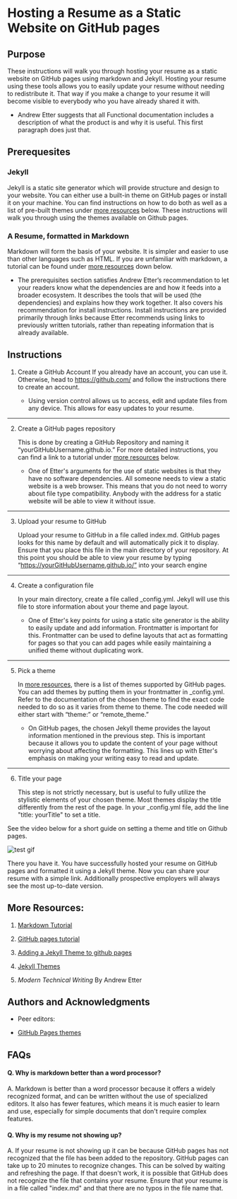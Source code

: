 # Hosting a Resume as a Static Website on GitHub pages

## Purpose

These instructions will walk you through hosting your resume as a static website on GitHub pages using markdown and Jekyll. Hosting your resume using these tools allows you to easily update your resume without needing to redistribute it. That way if you make a change to your resume it will become visible to everybody who you have already shared it with.

- Andrew Etter suggests that all Functional documentation includes a description of what the product is and why it is useful. This first paragraph does just that.

## Prerequesites

### Jekyll

Jekyll is a static site generator which will provide structure and design to your website. You can either use a built-in theme on GitHub pages or install it on your machine. You can find instructions on how to do both as well as a list of pre-built themes under [more resources](#More-Resources) below. These instructions will walk you through using the themes available on Github pages.

### A Resume, formatted in Markdown

Markdown will form the basis of your website. It is simpler and easier to use than other languages such as HTML. If you are unfamiliar with markdown, a tutorial can be found under [more resources](#More-Resources) down below.

- The prerequisites section satisfies Andrew Etter’s recommendation to let your readers know what the dependencies are and how it feeds into a broader ecosystem. It describes the tools that will be used (the dependencies) and explains how they work together. It also covers his recommendation for install instructions. Install instructions are provided primarily through links because Etter recommends using links to previously written tutorials, rather than repeating information that is already available.

## Instructions
1. Create a GitHub Account
	If you already have an account, you can use it. Otherwise, head to https://github.com/ and follow the instructions there to create an account.
	
	- Using version control allows us to access, edit and update files from any device. This allows for easy updates to your resume. 
		
---

 2. Create a GitHub pages repository

	This is done by creating a GitHub Repository and naming it “yourGitHubUsername.github.io.” For more detailed instructions, you can find a link to a tutorial under [more resources](#More-Resources) below.

	- One of Etter's arguments for the use of static websites is that they have no software dependencies. All someone needs to view a static website is a web browser. This means that you do not need to worry about file type compatibility. Anybody with the address for a static website will be able to view it without issue.

		
---

3. Upload your resume to GitHub

	Upload your resume to GitHub in a file called index.md. GitHub pages looks for this name by default and will automatically pick it to display. Ensure that you place this file in the main directory of your repository. At this point you should be able to view your resume by typing “https://yourGitHubUsername.github.io/” into your search engine
		
---

4. Create a configuration file

	In your main directory, create a file called _config.yml. Jekyll will use this file to store information about your theme and page layout.

	- One of Etter's key points for using a static site generator is the ability to easily update and add information. Frontmatter is important for this. Frontmatter can be used to define layouts that act as formatting for pages so that you can add pages while easily maintaining a unified theme without duplicating work. 
---

5. Pick a theme

	In [more resources](#More-Resources), there is a list of themes supported by GitHub pages. You can add themes by putting them in your frontmatter in _config.yml. Refer to the documentation of the chosen theme to find the exact code needed to do so as it varies from theme to theme. The code needed will either start with “theme:” or “remote_theme.”

	- On GitHub pages, the chosen Jekyll theme provides the layout information mentioned in the previous step. This is important because it allows you to update the content of your page without worrying about affecting the formatting. This lines up with Etter's emphasis on making your writing easy to read and update.

---
6. Title your page

	This step is not strictly necessary, but is useful to fully utilize the stylistic elements of your chosen theme. Most themes display the title differently from the rest of the page. In your _config.yml file, add the line "title: yourTitle" to set a title.

See the video below for a short guide on setting a theme and title on Github pages. 

![test gif](demo.gif)

There you have it. You have successfully hosted your resume on GitHub pages and formatted it using a Jekyll theme. Now you can share your resume with a simple link. Additionally prospective employers will always see the most up-to-date version.
## More Resources:

1. [Markdown Tutorial](https://www.markdowntutorial.com/)



2. [GitHub pages tutorial](https://docs.github.com/en/pages/setting-up-a-github-pages-site-with-jekyll/about-github-pages-and-jekyll)


3. [Adding a Jekyll Theme to github pages](https://docs.github.com/en/pages/setting-up-a-github-pages-site-with-jekyll/adding-a-theme-to-your-github-pages-site-using-jekyll)

4. [Jekyll Themes](https://pages.github.com/themes/)
5. _Modern Technical Writing_ By Andrew Etter

## Authors and Acknowledgments 

- Peer editors: 

- [GitHub Pages themes](https://github.com/pages-themes/slate)

## FAQs

#### Q. Why is markdown better than a word processor?
A. Markdown is better than a word processor because it offers a widely recognized format, and can be written without the use of specialized editors. It also has fewer features, which means it is much easier to learn and use, especially for simple documents that don't require complex features. 

#### Q.  Why is my resume not showing up?
A. If your resume is not showing up it can be because GitHub pages has not recognized that the file has been added to the repository. GitHub pages can take up to 20 minutes to recognize changes. This can be solved by waiting and refreshing the page. 
	If that doesn't work, it is possible that GitHub does not recognize the file that contains your resume. Ensure that your resume is in a file called "index.md" and that there are no typos in the file name that. 
